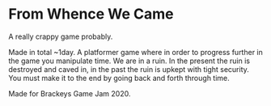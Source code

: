 # From Whence We Came
A really crappy game probably.

Made in total ~1day. A platformer game where in order to progress further in the game you manipulate time. We are in a ruin. In the present the ruin is destroyed and caved in, in the past the ruin is upkept with tight security. You must make it to the end by going back and forth through time.

Made for Brackeys Game Jam 2020.

